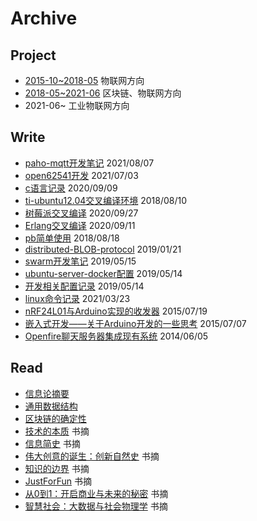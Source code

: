 # Archive

## Project

- [2015-10~2018-05](project/2015-10~2018-05.md) 物联网方向
- [2018-05~2021-06](project/2018-05~2021-06.md) 区块链、物联网方向
- 2021-06~ 工业物联网方向

## Write

- [paho-mqtt开发笔记](paho-mqtt开发笔记.md) 2021/08/07
- [open62541开发](write/open62541开发.md) 2021/07/03
- [c语言记录](write/c语言记录.md) 2020/09/09
- [ti-ubuntu12.04交叉编译环境](write/ti-ubuntu12.04交叉编译环境.md) 2018/08/10
- [树莓派交叉编译](write/树莓派交叉编译.md) 2020/09/27
- [Erlang交叉编译](write/Erlang交叉编译.md) 2020/09/11
- [pb简单使用](write/pb简单使用.md) 2018/08/18
- [distributed-BLOB-protocol](write/distributed-BLOB-protocol.md) 2019/01/21
- [swarm开发笔记](write/swarm开发笔记.md) 2019/05/15
- [ubuntu-server-docker配置](write/ubuntu-server-docker配置.md) 2019/05/14
- [开发相关配置记录](write/开发相关配置记录.md) 2019/05/14
- [linux命令记录](write/linux命令记录.md) 2021/03/23
- [nRF24L01与Arduino实现的收发器](write/nRF24L01与Arduino实现的收发器.md) 2015/07/19
- [嵌入式开发——关于Arduino开发的一些思考](write/嵌入式开发——关于Arduino开发的一些思考.md) 2015/07/07
- [Openfire聊天服务器集成现有系统](write/Openfire聊天服务器集成现有系统.md) 2014/06/05

## Read

- [信息论摘要](read/信息论摘要.md)
- [通用数据结构](read/通用数据结构.md)
- [区块链的确定性](read/区块链的确定性.md)
- [技术的本质](read/技术的本质.md) 书摘
- [信息简史](read/信息简史.md) 书摘
- [伟大创意的诞生：创新自然史](read/伟大创意的诞生：创新自然史.md) 书摘
- [知识的边界](read/知识的边界.md) 书摘
- [JustForFun](read/JustForFun.md) 书摘
- [从0到1：开启商业与未来的秘密](read/从0到1：开启商业与未来的秘密.md) 书摘
- [智慧社会：大数据与社会物理学](read/智慧社会：大数据与社会物理学.md) 书摘

